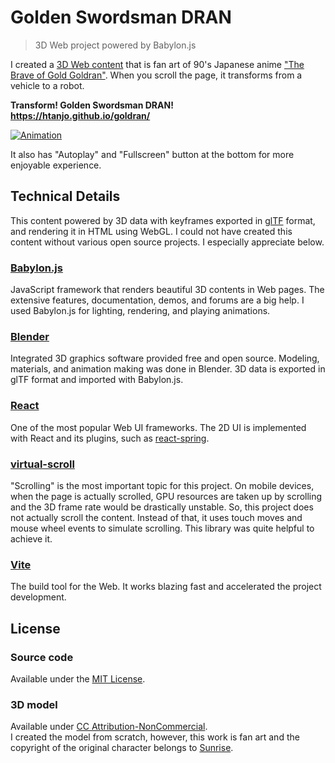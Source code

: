 # Golden Swordsman DRAN

> 3D Web project powered by Babylon.js

I created a [3D Web content](https://htanjo.github.io/goldran/) that is fan art of 90's Japanese anime ["The Brave of Gold Goldran"](https://en.wikipedia.org/wiki/The_Brave_of_Gold_Goldran). When you scroll the page, it transforms from a vehicle to a robot.

**Transform! Golden Swordsman DRAN!**  
**<https://htanjo.github.io/goldran/>**

[![Animation](./animation.gif)](https://htanjo.github.io/goldran/)

It also has "Autoplay" and "Fullscreen" button at the bottom for more enjoyable experience.

## Technical Details

This content powered by 3D data with keyframes exported in [glTF](https://docs.blender.org/manual/en/dev/addons/import_export/scene_gltf2.html) format, and rendering it in HTML using WebGL.
I could not have created this content without various open source projects.
I especially appreciate below.

### [Babylon.js](https://www.babylonjs.com/)

JavaScript framework that renders beautiful 3D contents in Web pages.
The extensive features, documentation, demos, and forums are a big help.
I used Babylon.js for lighting, rendering, and playing animations.

### [Blender](https://www.blender.org/)

Integrated 3D graphics software provided free and open source.
Modeling, materials, and animation making was done in Blender.
3D data is exported in glTF format and imported with Babylon.js.

### [React](https://react.dev/)

One of the most popular Web UI frameworks.
The 2D UI is implemented with React and its plugins, such as [react-spring](https://www.react-spring.dev/).

### [virtual-scroll](https://github.com/ayamflow/virtual-scroll)

"Scrolling" is the most important topic for this project.
On mobile devices, when the page is actually scrolled, GPU resources are taken up by scrolling and the 3D frame rate would be drastically unstable.
So, this project does not actually scroll the content.
Instead of that, it uses touch moves and mouse wheel events to simulate scrolling.
This library was quite helpful to achieve it.

### [Vite](https://vite.dev/)

The build tool for the Web.
It works blazing fast and accelerated the project development.

## License

### Source code

Available under the [MIT License](./LICENSE).

### 3D model

Available under [CC Attribution-NonCommercial](https://creativecommons.org/licenses/by-nc/4.0/).  
I created the model from scratch, however, this work is fan art and the copyright of the original character belongs to [Sunrise](https://www.sunrise-inc.co.jp/).
